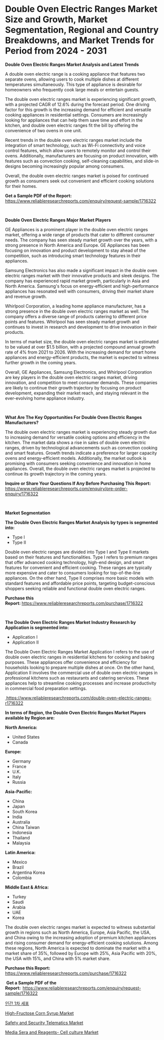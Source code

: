<p><h1>Double Oven Electric Ranges Market Size and Growth, Market Segmentation, Regional and Country Breakdowns, and Market Trends for Period from 2024 -  2031</h1></p><p><strong>Double Oven Electric Ranges Market Analysis and Latest Trends</strong></p>
<p><p>A double oven electric range is a cooking appliance that features two separate ovens, allowing users to cook multiple dishes at different temperatures simultaneously. This type of appliance is desirable for homeowners who frequently cook large meals or entertain guests.</p><p>The double oven electric ranges market is experiencing significant growth, with a projected CAGR of 12.6% during the forecast period. One driving factor for this growth is the increasing demand for efficient and versatile cooking appliances in residential settings. Consumers are increasingly looking for appliances that can help them save time and effort in the kitchen, and double oven electric ranges fit the bill by offering the convenience of two ovens in one unit.</p><p>Recent trends in the double oven electric ranges market include the integration of smart technology, such as Wi-Fi connectivity and voice control features, which allow users to remotely monitor and control their ovens. Additionally, manufacturers are focusing on product innovation, with features such as convection cooking, self-cleaning capabilities, and slide-in designs becoming increasingly popular among consumers.</p><p>Overall, the double oven electric ranges market is poised for continued growth as consumers seek out convenient and efficient cooking solutions for their homes.</p></p>
<p><strong>Get a Sample PDF of the Report:&nbsp;</strong> <a href="https://www.reliableresearchreports.com/enquiry/request-sample/1716322">https://www.reliableresearchreports.com/enquiry/request-sample/1716322</a></p>
<p>&nbsp;</p>
<p><strong>Double Oven Electric Ranges Major Market Players</strong></p>
<p><p>GE Appliances is a prominent player in the double oven electric ranges market, offering a wide range of products that cater to different consumer needs. The company has seen steady market growth over the years, with a strong presence in North America and Europe. GE Appliances has been focusing on innovation and product development to stay ahead of the competition, such as introducing smart technology features in their appliances.</p><p>Samsung Electronics has also made a significant impact in the double oven electric ranges market with their innovative products and sleek designs. The company has experienced rapid market growth, particularly in Asia and North America. Samsung's focus on energy-efficient and high-performance appliances has resonated well with consumers, driving their market share and revenue growth.</p><p>Whirlpool Corporation, a leading home appliance manufacturer, has a strong presence in the double oven electric ranges market as well. The company offers a diverse range of products catering to different price points and features. Whirlpool has seen steady market growth and continues to invest in research and development to drive innovation in their products.</p><p>In terms of market size, the double oven electric ranges market is estimated to be valued at over $1.5 billion, with a projected compound annual growth rate of 4% from 2021 to 2026. With the increasing demand for smart home appliances and energy-efficient products, the market is expected to witness further growth in the coming years.</p><p>Overall, GE Appliances, Samsung Electronics, and Whirlpool Corporation are key players in the double oven electric ranges market, driving innovation, and competition to meet consumer demands. These companies are likely to continue their growth trajectory by focusing on product development, expanding their market reach, and staying relevant in the ever-evolving home appliance industry.</p></p>
<p>&nbsp;</p>
<p><strong>What Are The Key Opportunities For Double Oven Electric Ranges Manufacturers?</strong></p>
<p><p>The double oven electric ranges market is experiencing steady growth due to increasing demand for versatile cooking options and efficiency in the kitchen. The market data shows a rise in sales of double oven electric ranges, driven by technological advancements such as convection cooking and smart features. Growth trends indicate a preference for larger capacity ovens and energy-efficient models. Additionally, the market outlook is promising with consumers seeking convenience and innovation in home appliances. Overall, the double oven electric ranges market is projected to continue its growth trajectory in the coming years.</p></p>
<p><strong>Inquire or Share Your Questions If Any Before Purchasing This Report:</strong> <a href="https://www.reliableresearchreports.com/enquiry/pre-order-enquiry/1716322">https://www.reliableresearchreports.com/enquiry/pre-order-enquiry/1716322</a></p>
<p>&nbsp;</p>
<p><strong>Market Segmentation</strong></p>
<p><strong>The Double Oven Electric Ranges Market Analysis by types is segmented into:</strong></p>
<p><ul><li>Type I</li><li>Type II</li></ul></p>
<p><p>Double oven electric ranges are divided into Type I and Type II markets based on their features and functionalities. Type I refers to premium ranges that offer advanced cooking technology, high-end design, and smart features for convenient and efficient cooking. These ranges are typically more expensive and cater to consumers looking for top-of-the-line appliances. On the other hand, Type II comprises more basic models with standard features and affordable price points, targeting budget-conscious shoppers seeking reliable and functional double oven electric ranges.</p></p>
<p><strong>Purchase this Report:&nbsp;</strong><a href="https://www.reliableresearchreports.com/purchase/1716322">https://www.reliableresearchreports.com/purchase/1716322</a></p>
<p>&nbsp;</p>
<p><strong>The Double Oven Electric Ranges Market Industry Research by Application is segmented into:</strong></p>
<p><ul><li>Application I</li><li>Application II</li></ul></p>
<p><p>The Double Oven Electric Ranges Market Application I refers to the use of double oven electric ranges in residential kitchens for cooking and baking purposes. These appliances offer convenience and efficiency for households looking to prepare multiple dishes at once. On the other hand, Application II involves the commercial use of double oven electric ranges in professional kitchens such as restaurants and catering services. These appliances help to streamline cooking processes and increase productivity in commercial food preparation settings.</p></p>
<p><a href="https://www.reliableresearchreports.com/double-oven-electric-ranges-r1716322">&nbsp;https://www.reliableresearchreports.com/double-oven-electric-ranges-r1716322</a></p>
<p><strong>In terms of Region, the Double Oven Electric Ranges Market Players available by Region are:</strong></p>
<p>
    <p> <strong> North America: </strong>
        <ul>
            <li>United States</li>
            <li>Canada</li>
        </ul>
        </p> 
    <p> <strong> Europe: </strong>
        <ul>
            <li>Germany</li>
            <li>France</li>
            <li>U.K.</li>
            <li>Italy</li>
            <li>Russia</li>
        </ul>
        </p> 
    <p> <strong> Asia-Pacific: </strong>
        <ul>
            <li>China</li>
            <li>Japan</li>
            <li>South Korea</li>
            <li>India</li>
            <li>Australia</li>
            <li>China Taiwan</li>
            <li>Indonesia</li>
            <li>Thailand</li>
            <li>Malaysia</li>
        </ul>
        </p> 
    <p> <strong> Latin America: </strong>
        <ul>
            <li>Mexico</li>
            <li>Brazil</li>
            <li>Argentina Korea</li>
            <li>Colombia</li>
        </ul>
        </p> 
    <p> <strong> Middle East & Africa: </strong>
        <ul>
            <li>Turkey</li>
            <li>Saudi</li>
            <li>Arabia</li>
            <li>UAE</li>
            <li>Korea</li>
        </ul>
    </p>
    </p>
<p><p>The double oven electric ranges market is expected to witness substantial growth in regions such as North America, Europe, Asia Pacific, the USA, and China owing to the increasing adoption of premium kitchen appliances and rising consumer demand for energy-efficient cooking solutions. Among these regions, North America is expected to dominate the market with a market share of 35%, followed by Europe with 25%, Asia Pacific with 20%, the USA with 15%, and China with 5% market share.</p></p>
<p><strong>Purchase this Report: </strong><a href="https://www.reliableresearchreports.com/purchase/1716322">https://www.reliableresearchreports.com/purchase/1716322</a></p>
<p>&nbsp;<strong>Get a Sample PDF of the Report:&nbsp;&nbsp;</strong><a href="https://www.reliableresearchreports.com/enquiry/request-sample/1716322">https://www.reliableresearchreports.com/enquiry/request-sample/1716322</a></p>
<p><strong></strong></p>
<p><p><a href="https://github.com/hzumrdvas204296/Market-Research-Report-List-3/blob/main/7950004850.md">인간 1차 세포</a></p><p><a href="https://medium.com/@kimwalker1923/high-fructose-corn-syrup-market-growth-outlook-from-2024-to-2031-and-it-is-projecting-at-5-4-472adac5603a">High-Fructose Corn Syrup Market</a></p><p><a href="https://issuu.com/reportprime-2/docs/safety-and-security-telematics-market-size-2030.pp">Safety and Security Telematics Market</a></p><p><a href="https://medium.com/@mayekuhic78/global-media-sera-and-reagents-cell-culture-market-exploring-market-share-market-trends-and-b69b5d4d24a0">Media Sera and Reagents- Cell culture Market</a></p></p>